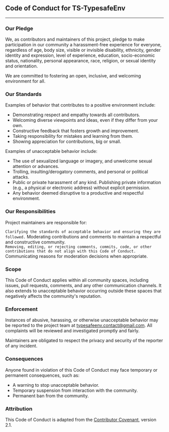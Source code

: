 ## Code of Conduct for TS-TypesafeEnv

---

### Our Pledge

We, as contributors and maintainers of this project, pledge to make participation in our community a harassment-free experience for everyone, regardless of age, body size, visible or invisible disability, ethnicity, gender identity and expression, level of experience, education, socio-economic status, nationality, personal appearance, race, religion, or sexual identity and orientation.

We are committed to fostering an open, inclusive, and welcoming environment for all.

### Our Standards

Examples of behavior that contributes to a positive environment include:

- Demonstrating respect and empathy towards all contributors.
- Welcoming diverse viewpoints and ideas, even if they differ from your own.
- Constructive feedback that fosters growth and improvement.
- Taking responsibility for mistakes and learning from them.
- Showing appreciation for contributions, big or small.

Examples of unacceptable behavior include:

- The use of sexualized language or imagery, and unwelcome sexual attention or advances.
- Trolling, insulting/derogatory comments, and personal or political attacks.
- Public or private harassment of any kind.
  Publishing private information (e.g., a physical or electronic address) without explicit permission.
- Any behavior deemed disruptive to a productive and respectful environment.

### Our Responsibilities

Project maintainers are responsible for:

` Clarifying the standards of acceptable behavior and ensuring they are followed.
 ` Moderating contributions and comments to maintain a respectful and constructive community.  
 ` Removing, editing, or rejecting comments, commits, code, or other contributions that do not align with this Code of Conduct.
 ` Communicating reasons for moderation decisions when appropriate.

### Scope

This Code of Conduct applies within all community spaces, including issues, pull requests, comments, and any other communication channels. It also extends to unacceptable behavior occurring outside these spaces that negatively affects the community's reputation.

### Enforcement

Instances of abusive, harassing, or otherwise unacceptable behavior may be reported to the project team at [typesafeenv.contact@gmail.com](mailto:typesafeenv.contact@gmail.com). All complaints will be reviewed and investigated promptly and fairly.

Maintainers are obligated to respect the privacy and security of the reporter of any incident.

### Consequences

Anyone found in violation of this Code of Conduct may face temporary or permanent consequences, such as:

- A warning to stop unacceptable behavior.
- Temporary suspension from interaction with the community.
- Permanent ban from the community.

### Attribution

This Code of Conduct is adapted from the [Contributor Covenant](https://www.contributor-covenant.org/), version 2.1.

